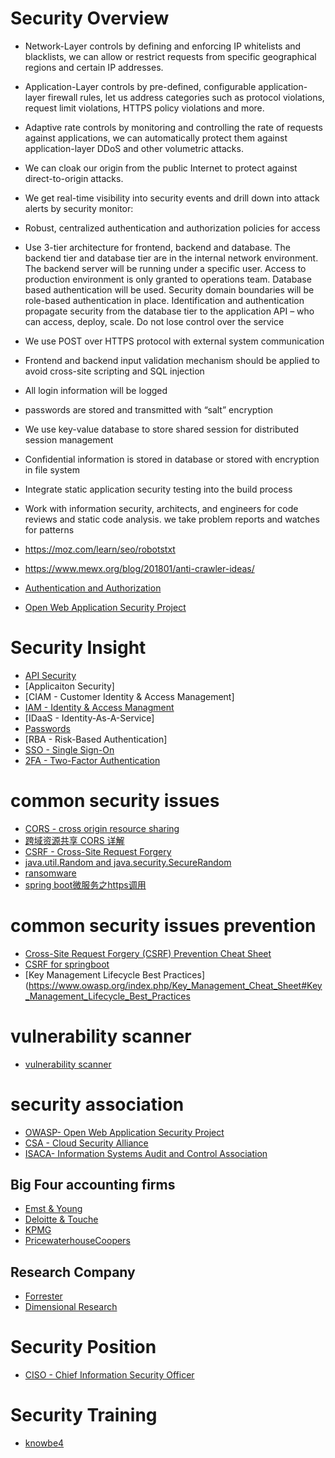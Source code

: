 # Security Overview

* Network-Layer controls by defining and enforcing IP whitelists and blacklists, we can allow or restrict requests from specific geographical regions and certain IP addresses.
* Application-Layer controls by pre-defined, configurable application-layer firewall rules, let us address categories such as protocol violations, request limit violations, HTTPS policy violations and more.
* Adaptive rate controls by monitoring and controlling the rate of requests against applications, we can automatically protect them against application-layer DDoS and other volumetric attacks. 
* We can cloak our origin from the public Internet to protect against direct-to-origin attacks.
* We get real-time visibility into security events and drill down into attack alerts by security monitor:
* Robust, centralized authentication and authorization policies for access
* Use 3-tier architecture for frontend, backend and database. The backend tier and database tier are in the internal network environment. The backend server will be running under a specific user. Access to production environment is only granted to operations team. Database based authentication will be used. Security domain boundaries will be role-based authentication in place. Identification and authentication propagate security from the database tier to the application API – who can access, deploy, scale.  Do not lose control over the service
* We use POST over HTTPS protocol with external system communication
* Frontend and backend input validation mechanism should be applied to avoid cross-site scripting and SQL injection  
* All login information will be logged 
* passwords are stored and transmitted with “salt” encryption
* We use key-value database to store shared session for distributed session management
* Confidential information is stored in database or stored with encryption in file system 
* Integrate static application security testing into the build process
* Work with information security, architects, and engineers for code reviews and static code analysis. we take problem reports and watches for patterns
* https://moz.com/learn/seo/robotstxt
* https://www.mewx.org/blog/201801/anti-crawler-ideas/

* [Authentication and Authorization](authentication-authorization/authentication-authorization.md)
* [Open Web Application Security Project](https://www.owasp.org/index.php/About_The_Open_Web_Application_Security_Project)

# Security Insight

* [API Security](api-security/api-security.md)
* [Applicaiton Security]
* [CIAM - Customer Identity & Access Management]
* [IAM - Identity & Access Managment](identity-access-management.md)
* [IDaaS - Identity-As-A-Service]
* [Passwords](password.md)
* [RBA - Risk-Based Authentication]
* [SSO - Single Sign-On](single-sign-on/single-sign-on.md)
* [2FA - Two-Factor Authentication](two-factoro-authentication.md)

# common security issues

* [CORS - cross origin resource sharing](https://en.wikipedia.org/wiki/Cross-origin_resource_sharing)
* [跨域资源共享 CORS 详解](http://www.ruanyifeng.com/blog/2016/04/cors.html)
* [CSRF - Cross-Site Request Forgery](https://www.owasp.org/index.php/Cross-Site_Request_Forgery_(CSRF) )
* [java.util.Random and java.security.SecureRandom](https://stackoverflow.com/questions/11051205/difference-between-java-util-random-and-java-security-securerandom)
* [ransomware](ransomware.md)
* [spring boot微服务之https调用](https://www.jianshu.com/p/32c73f12db9e)
  
# common security issues prevention
  
* [Cross-Site Request Forgery (CSRF) Prevention Cheat Sheet](https://www.owasp.org/index.php/Cross-Site_Request_Forgery_(CSRF)_Prevention_Cheat_Sheet)
* [CSRF for springboot](../code/java/springboot/springboot.md)
* [Key Management Lifecycle Best Practices](https://www.owasp.org/index.php/Key_Management_Cheat_Sheet#Key_Management_Lifecycle_Best_Practices

# vulnerability scanner

* [vulnerability scanner](../too/vulnerability-scanner/vulnerability-scanner.md)

# security association

* [OWASP- Open Web Application Security Project](https://www.owasp.org )
* [CSA - Cloud Security Alliance](https://cloudsecurityalliance.org )
* [ISACA- Information Systems Audit and Control Association](https://www.isaca.org/Pages/default.aspx )

## Big Four accounting firms

* [Emst & Young](https://www.ey.com )
* [Deloitte & Touche](https://www2.deloitte.com/cn/en.html )
* [KPMG](https://home.kpmg.com/xx/en/home.html )
* [PricewaterhouseCoopers](https://www.pwc.com )

## Research Company

* [Forrester](https://go.forrester.com )
* [Dimensional Research](http://dimensionalresearch.com )

# Security Position

* [CISO - Chief Information Security Officer](chief-information-security-officer.md)

# Security Training

* [knowbe4](https://www.knowbe4.com )
